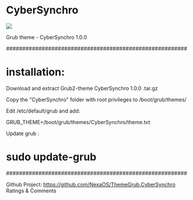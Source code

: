 # CyberSynchro


![](https://raw.githubusercontent.com/NexaOS/ThemeGrub.CyberSynchro/main/img/preview.png)


Grub theme - CyberSynchro 1.0.0

########################################################

# installation:

Download and extract Grub2-theme CyberSynchro 1.0.0 .tar.gz

Copy the "CyberSynchro" folder with root privileges to /boot/grub/themes/

Edit /etc/default/grub and add:

GRUB_THEME=/boot/grub/themes/CyberSynchro/theme.txt

Update grub :

# sudo update-grub

########################################################

Github Project: https://github.com/NexaOS/ThemeGrub.CyberSynchro
Ratings & Comments

